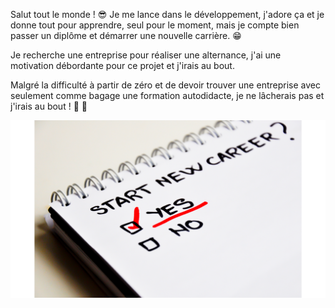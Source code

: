 Salut tout le monde ! 
:sunglasses: Je me lance dans le développement, j'adore ça et je donne tout pour apprendre, seul pour le moment, mais je compte bien passer un diplôme et démarrer une nouvelle carrière. :grin:

Je recherche une entreprise pour réaliser une alternance, j'ai une motivation débordante pour ce projet et j'irais au bout. 

Malgré la difficulté à partir de zéro et de devoir trouver une entreprise avec seulement comme bagage une formation autodidacte, je ne lâcherais pas et j'irais au bout ! :muscle: :muscle:


![Cover](https://github.com/JF150321/JF150321/blob/main/img/couverture_github.png)
